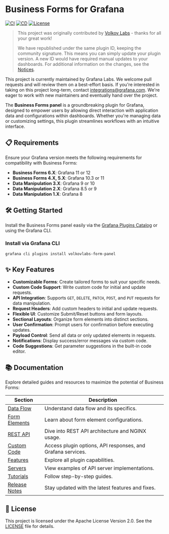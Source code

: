 # Business Forms for Grafana
[![CI](https://github.com/grafana/business-forms/actions/workflows/push.yml/badge.svg)](https://github.com/grafana/business-forms/actions/workflows/push.yml)
[![CD](https://github.com/grafana/business-forms/actions/workflows/publish.yml/badge.svg)](https://github.com/grafana/business-forms/actions/workflows/publish.yml)
[![License](https://img.shields.io/github/license/grafana/business-forms)](https://github.com/grafana/business-forms/blob/main/LICENSE)

>This project was originally contributed by [Volkov Labs](https://github.com/volkovlabs/business-forms) - thanks for all your great work!
>
>We have republished under the same plugin ID, keeping the community signature. This means you can simply update your plugin version. A new ID would have required manual updates to your dashboards. For additional information on the changes, see the [Notices](https://github.com/grafana/business-forms/blob/main/NOTICES.md).

This project is currently maintained by Grafana Labs. We welcome pull requests and will review them on a best-effort basis. If you're interested in taking on this project long-term, contact [integrations@grafana.com](mailto:integrations@grafana.com). We're eager to work with new maintainers and eventually hand over the project.

The **Business Forms panel** is a groundbreaking plugin for Grafana, designed to empower users by allowing direct interaction with application data and configurations within dashboards. Whether you're managing data or customizing settings, this plugin streamlines workflows with an intuitive interface.

## 📋 Requirements

Ensure your Grafana version meets the following requirements for compatibility with Business Forms:

- **Business Forms 6.X**: Grafana 11 or 12
- **Business Forms 4.X, 5.X**: Grafana 10.3 or 11
- **Data Manipulation 3.X**: Grafana 9 or 10
- **Data Manipulation 2.X**: Grafana 8.5 or 9
- **Data Manipulation 1.X**: Grafana 8

## 🛠️ Getting Started

Install the Business Forms panel easily via the [Grafana Plugins Catalog](https://grafana.com/grafana/plugins/volkovlabs-form-panel/) or using the Grafana CLI.

### Install via Grafana CLI

```bash
grafana cli plugins install volkovlabs-form-panel
```

## ✨ Key Features

- **Customizable Forms**: Create tailored forms to suit your specific needs.
- **Custom Code Support**: Write custom code for initial and update requests.
- **API Integration**: Supports `GET`, `DELETE`, `PATCH`, `POST`, and `PUT` requests for data manipulation.
- **Request Headers**: Add custom headers to initial and update requests.
- **Flexible UI**: Customize Submit/Reset buttons and form layouts.
- **Sectional Layouts**: Organize form elements into distinct sections.
- **User Confirmation**: Prompt users for confirmation before executing updates.
- **Payload Control**: Send all data or only updated elements in requests.
- **Notifications**: Display success/error messages via custom code.
- **Code Suggestions**: Get parameter suggestions in the built-in code editor.

## 📚 Documentation

Explore detailed guides and resources to maximize the potential of Business Forms:

| Section                                                                      | Description                                                 |
| ---------------------------------------------------------------------------- | ----------------------------------------------------------- |
| [Data Flow](https://volkovlabs.io/plugins/business-forms/data-flow/)         | Understand data flow and its specifics.                     |
| [Form Elements](https://volkovlabs.io/plugins/business-forms/form-elements/) | Learn about form element configurations.                    |
| [REST API](https://volkovlabs.io/plugins/business-forms/architecture/)       | Dive into REST API architecture and NGINX usage.            |
| [Custom Code](https://volkovlabs.io/plugins/business-forms/code/)            | Access plugin options, API responses, and Grafana services. |
| [Features](https://volkovlabs.io/plugins/business-forms/features/)           | Explore all plugin capabilities.                            |
| [Servers](https://volkovlabs.io/plugins/business-forms/servers/)             | View examples of API server implementations.                |
| [Tutorials](https://volkovlabs.io/plugins/business-forms/tutorials/)         | Follow step-by-step guides.                                 |
| [Release Notes](https://volkovlabs.io/plugins/business-forms/release/)       | Stay updated with the latest features and fixes.            |

## 📜 License

This project is licensed under the Apache License Version 2.0. See the [LICENSE](https://github.com/grafana/business-forms/blob/main/LICENSE) file for details.

